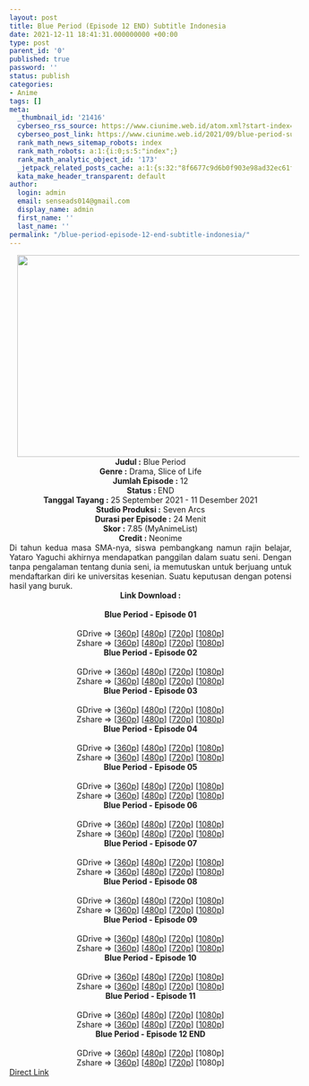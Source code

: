```yaml
---
layout: post
title: Blue Period (Episode 12 END) Subtitle Indonesia
date: 2021-12-11 18:41:31.000000000 +00:00
type: post
parent_id: '0'
published: true
password: ''
status: publish
categories:
- Anime
tags: []
meta:
  _thumbnail_id: '21416'
  cyberseo_rss_source: https://www.ciunime.web.id/atom.xml?start-index=1
  cyberseo_post_link: https://www.ciunime.web.id/2021/09/blue-period-subtitle-indonesia.html
  rank_math_news_sitemap_robots: index
  rank_math_robots: a:1:{i:0;s:5:"index";}
  rank_math_analytic_object_id: '173'
  _jetpack_related_posts_cache: a:1:{s:32:"8f6677c9d6b0f903e98ad32ec61f8deb";a:2:{s:7:"expires";i:1642634010;s:7:"payload";a:0:{}}}
  kata_make_header_transparent: default
author:
  login: admin
  email: senseads014@gmail.com
  display_name: admin
  first_name: ''
  last_name: ''
permalink: "/blue-period-episode-12-end-subtitle-indonesia/"
---
```

<div class="separator" style="clear: both; text-align: center;"><a href="https://blogger.googleusercontent.com/img/a/AVvXsEgZpWEwegZ9pkU_pMX4aSqINQYFBEPxcjT-1wU_Hxk_PN7d3nwD38V6XwDHCJhLKEPVh960gbQgerRX-lrX9e21ec7A8_z49CQO7nZw6BOeteg7rq94shv61xPhAF_FrSgIJhOnruGCNd3EsyLU5mgnnY_yoUBEGENf_d2S0jie1ASyq-JjZeuJsXAF=s1280" style="margin-left: 1em; margin-right: 1em;"><img border="0" data-original-height="720" data-original-width="1280" height="360" src="{{ site.baseurl }}/assets/2021/12/AVvXsEgZpWEwegZ9pkU_pMX4aSqINQYFBEPxcjT-1wU_Hxk_PN7d3nwD38V6XwDHCJhLKEPVh960gbQgerRX-lrX9e21ec7A8_z49CQO7nZw6BOeteg7rq94shv61xPhAF_FrSgIJhOnruGCNd3EsyLU5mgnnY_yoUBEGENf_d2S0jie1ASyq-JjZeuJsXAF=w640-h360" width="640" /></a></div>
<div class="separator" style="clear: both; text-align: center;"></div>
<div style="text-align: center;"><b>Judul</b><b><b> </b>:</b> Blue Period</div>
<div style="text-align: center;"><b><b>Genre :</b></b> Drama, Slice of Life</div>
<div style="text-align: center;"><b>Jumlah Episode :</b> 12<br /><b>Status :&nbsp;</b>END<br /><b>Tanggal Tayang :</b> 25 September 2021 - 11 Desember 2021<br /><b>Studio Produksi :</b>&nbsp;Seven Arcs<br /><b>Durasi per Episode :</b> 24 Menit</div>
<div style="text-align: center;"><b>Skor :</b> 7.85 (MyAnimeList)</div>
<div style="text-align: center;"><b>Credit :</b>&nbsp;Neonime</div>
<div style="text-align: center;"></div>
<div style="text-align: justify;">Di tahun kedua masa SMA-nya, siswa pembangkang namun rajin belajar, Yataro Yaguchi akhirnya mendapatkan panggilan dalam suatu seni. Dengan tanpa pengalaman tentang dunia seni, ia memutuskan untuk berjuang untuk mendaftarkan diri ke universitas kesenian. Suatu keputusan dengan potensi hasil yang buruk.</div>
<div style="text-align: justify;"></div>
<div style="text-align: justify;"></div>
<div style="text-align: center;">
<div style="text-align: center;">
<div style="text-align: left;">
<div style="text-align: center;"><b>Link Download :</b></div>
<div style="text-align: center;"><b><br /></b></div>
<div style="text-align: center;"><span style="text-align: left;"><b>Blue Period&nbsp;</b></span><b>- Episode 01</b></div>
<div style="text-align: center;"><b><br /></b></div>
<div style="text-align: center;">GDrive =&gt; [<a href="https://acefile.co/f/55994961/blueperiod-1-360p-samehadaku-care-mp4" target="_blank" rel="noopener">360p</a>] [<a href="https://acefile.co/f/55857203/neonime_membiru_-_01-480p-zip" target="_blank" rel="noopener">480p</a>] [<a href="https://acefile.co/f/55857206/neonime_membiru_-_01-720p-zip" target="_blank" rel="noopener">720p</a>] [<a href="https://acefile.co/f/55857211/neonime_membiru_-_01-1080p-zip" target="_blank" rel="noopener">1080p</a>]</div>
<div style="text-align: center;">Zshare =&gt; [<a href="https://www88.zippyshare.com/v/OQJUsGh3/file.html" target="_blank" rel="noopener">360p</a>] [<a href="https://www23.zippyshare.com/v/PnNUJ9JQ/file.html" target="_blank" rel="noopener">480p</a>] [<a href="https://www104.zippyshare.com/v/ZxFynxbA/file.html" target="_blank" rel="noopener">720p</a>] [<a href="https://www50.zippyshare.com/v/O87kkyIA/file.html" target="_blank" rel="noopener">1080p</a>]</div>
<div style="text-align: center;"></div>
<div style="text-align: center;">
<div><span style="text-align: left;"><b>Blue Period&nbsp;</b></span><b>- Episode 02</b></div>
<div><b><br /></b></div>
<div>GDrive =&gt; [<a href="https://acefile.co/f/56591445/blueperiod-2-360p-samehadaku-care-mp4" target="_blank" rel="noopener">360p</a>] [<a href="https://acefile.co/f/56467480/neonime_membiru_-_02-480p-zip" target="_blank" rel="noopener">480p</a>] [<a href="https://acefile.co/f/56467484/neonime_membiru_-_02-720p-zip" target="_blank" rel="noopener">720p</a>] [<a href="https://acefile.co/f/56468336/neonime_membiru_-_02-1080p-zip" target="_blank" rel="noopener">1080p</a>]</div>
<div>Zshare =&gt; [<a href="https://www61.zippyshare.com/v/oisRoi17/file.html" target="_blank" rel="noopener">360p</a>] [<a href="https://www29.zippyshare.com/v/feYzaWtS/file.html" target="_blank" rel="noopener">480p</a>] [<a href="https://www67.zippyshare.com/v/6Gn9Qt2Y/file.html" target="_blank" rel="noopener">720p</a>] [<a href="https://www4.zippyshare.com/v/YNs32zSL/file.html" target="_blank" rel="noopener">1080p</a>]</div>
<div></div>
<div>
<div><span style="text-align: left;"><b>Blue Period&nbsp;</b></span><b>- Episode 03</b></div>
<div><b><br /></b></div>
<div>GDrive =&gt; [<a href="https://mir.cr/11BYH1Z3" target="_blank" rel="noopener">360p</a>] [<a href="https://acefile.co/f/57121443/neonime_membiru_-_03-480p-zip" target="_blank" rel="noopener">480p</a>] [<a href="https://acefile.co/f/57121600/neonime_membiru_-_03-720p-zip" target="_blank" rel="noopener">720p</a>] [<a href="https://acefile.co/f/57122007/neonime_membiru_-_03-1080p-zip" target="_blank" rel="noopener">1080p</a>]</div>
<div>Zshare =&gt; [<a href="https://www21.zippyshare.com/v/QQyZftuE/file.html" target="_blank" rel="noopener">360p</a>] [<a href="https://www19.zippyshare.com/v/VNcMvSsU/file.html" target="_blank" rel="noopener">480p</a>] [<a href="https://www8.zippyshare.com/v/PPebgSPG/file.html" target="_blank" rel="noopener">720p</a>] [<a href="https://www54.zippyshare.com/v/WYcM6tEh/file.html" target="_blank" rel="noopener">1080p</a>]</div>
</div>
<div></div>
<div>
<div><span style="text-align: left;"><b>Blue Period&nbsp;</b></span><b>- Episode 04</b></div>
<div><b><br /></b></div>
<div>GDrive =&gt; [<a href="https://mir.cr/ASYWZQWO" target="_blank" rel="noopener">360p</a>] [<a href="https://acefile.co/f/57702469/neonime_membiru_-_04-480p-zip" target="_blank" rel="noopener">480p</a>] [<a href="https://acefile.co/f/57702731/neonime_membiru_-_04-720p-zip" target="_blank" rel="noopener">720p</a>] [<a href="https://acefile.co/f/57703000/neonime_membiru_-_04-1080p-zip" target="_blank" rel="noopener">1080p</a>]</div>
<div>Zshare =&gt; [<a href="https://www86.zippyshare.com/v/cSkDqRJC/file.html" target="_blank" rel="noopener">360p</a>] [<a href="https://www103.zippyshare.com/v/ttFa1C6L/file.html" target="_blank" rel="noopener">480p</a>] [<a href="https://www81.zippyshare.com/v/8KB5TDcO/file.html" target="_blank" rel="noopener">720p</a>] [<a href="https://www70.zippyshare.com/v/jOVyUqy7/file.html" target="_blank" rel="noopener">1080p</a>]</div>
</div>
<div></div>
<div>
<div><span style="text-align: left;"><b>Blue Period&nbsp;</b></span><b>- Episode 05</b></div>
<div><b><br /></b></div>
<div>GDrive =&gt; [<a href="https://acefile.co/f/58280662/blueperiod-5-360p-samehadaku-care-mp4" target="_blank" rel="noopener">360p</a>] [<a href="https://acefile.co/f/58288367/neonime_membiru_-_05-480p-zip" target="_blank" rel="noopener">480p</a>] [<a href="https://acefile.co/f/58288623/neonime_membiru_-_05-720p-zip" target="_blank" rel="noopener">720p</a>] [<a href="https://acefile.co/f/58289223/neonime_membiru_-_05-1080p-zip" target="_blank" rel="noopener">1080p</a>]</div>
<div>Zshare =&gt; [<a href="https://www24.zippyshare.com/v/Ed4gNAnY/file.html" target="_blank" rel="noopener">360p</a>] [<a href="https://www53.zippyshare.com/v/KTniaHNC/file.html" target="_blank" rel="noopener">480p</a>] [<a href="https://www76.zippyshare.com/v/aTnRz1rk/file.html" target="_blank" rel="noopener">720p</a>] [<a href="https://www10.zippyshare.com/v/vGbxeHNI/file.html" target="_blank" rel="noopener">1080p</a>]</div>
</div>
<div></div>
<div>
<div><span style="text-align: left;"><b>Blue Period&nbsp;</b></span><b>- Episode 06</b></div>
<div><b><br /></b></div>
<div>GDrive =&gt; [<a href="https://www.mp4upload.com/mhem2fvy4m9w" target="_blank" rel="noopener">360p</a>] [<a href="https://acefile.co/f/58814961/neonime_membiru_-_06-480p-zip" target="_blank" rel="noopener">480p</a>] [<a href="https://acefile.co/f/58815225/neonime_membiru_-_06-720p-zip" target="_blank" rel="noopener">720p</a>] [<a href="https://acefile.co/f/58815636/neonime_membiru_-_06-1080p-zip" target="_blank" rel="noopener">1080p</a>]</div>
<div>Zshare =&gt; [<a href="https://www69.zippyshare.com/v/HGYqkmcK/file.html" target="_blank" rel="noopener">360p</a>] [<a href="https://www95.zippyshare.com/v/xsEwq2W8/file.html" target="_blank" rel="noopener">480p</a>] [<a href="https://www48.zippyshare.com/v/U0PyudUN/file.html" target="_blank" rel="noopener">720p</a>] [<a href="https://www78.zippyshare.com/v/mpzrdsAL/file.html" target="_blank" rel="noopener">1080p</a>]</div>
</div>
<div></div>
<div>
<div><span style="text-align: left;"><b>Blue Period&nbsp;</b></span><b>- Episode 07</b></div>
<div><b><br /></b></div>
<div>GDrive =&gt; [<a href="https://www.mp4upload.com/hu2mkafuv31e" target="_blank" rel="noopener">360p</a>] [<a href="https://acefile.co/f/59307973/neonime_membiru_-_07-480p-zip" target="_blank" rel="noopener">480p</a>] [<a href="https://acefile.co/f/59308177/neonime_membiru_-_07-720p-zip" target="_blank" rel="noopener">720p</a>] [<a href="https://acefile.co/f/59308522/neonime_membiru_-_07-1080p-zip" target="_blank" rel="noopener">1080p</a>]</div>
<div>Zshare =&gt; [<a href="https://www63.zippyshare.com/v/qR1xIoNM/file.html" target="_blank" rel="noopener">360p</a>] [<a href="https://www46.zippyshare.com/v/tVqh2hkG/file.html" target="_blank" rel="noopener">480p</a>] [<a href="https://www95.zippyshare.com/v/diljsZel/file.html" target="_blank" rel="noopener">720p</a>] [<a href="https://www79.zippyshare.com/v/UY6whtdC/file.html" target="_blank" rel="noopener">1080p</a>]</div>
</div>
<div></div>
<div>
<div><span style="text-align: left;"><b>Blue Period&nbsp;</b></span><b>- Episode 08</b></div>
<div><b><br /></b></div>
<div>GDrive =&gt; [<a href="https://www.mp4upload.com/io6207wkrjab" target="_blank" rel="noopener">360p</a>] [<a href="https://acefile.co/f/59934306/neonime_membiru_-_08-480p-zip" target="_blank" rel="noopener">480p</a>] [<a href="https://acefile.co/f/59934568/neonime_membiru_-_08-720p-zip" target="_blank" rel="noopener">720p</a>] [<a href="https://acefile.co/f/59934778/neonime_membiru_-_08-1080p-zip" target="_blank" rel="noopener">1080p</a>]</div>
<div>Zshare =&gt; [<a href="https://www52.zippyshare.com/v/qqeGN2VJ/file.html" target="_blank" rel="noopener">360p</a>] [<a href="https://www84.zippyshare.com/v/v6zIheSd/file.html" target="_blank" rel="noopener">480p</a>] [<a href="https://www114.zippyshare.com/v/gGz9KtHd/file.html" target="_blank" rel="noopener">720p</a>] [<a href="https://www13.zippyshare.com/v/Zsu6yL8S/file.html" target="_blank" rel="noopener">1080p</a>]</div>
</div>
<div></div>
<div>
<div><span style="text-align: left;"><b>Blue Period&nbsp;</b></span><b>- Episode 09</b></div>
<div><b><br /></b></div>
<div>GDrive =&gt; [<a href="https://www.mp4upload.com/vq3k2euvxfvy" target="_blank" rel="noopener">360p</a>] [<a href="https://acefile.co/f/60457822/neonime_membiru_-_09-480p-zip" target="_blank" rel="noopener">480p</a>] [<a href="https://acefile.co/f/60458083/neonime_membiru_-_09-720p-zip" target="_blank" rel="noopener">720p</a>] [<a href="https://acefile.co/f/60458475/neonime_membiru_-_09-1080p-zip" target="_blank" rel="noopener">1080p</a>]</div>
<div>Zshare =&gt; [<a href="https://www47.zippyshare.com/v/84Cr7mZv/file.html" target="_blank" rel="noopener">360p</a>] [<a href="https://www45.zippyshare.com/v/hgPjxIS6/file.html" target="_blank" rel="noopener">480p</a>] [<a href="https://www108.zippyshare.com/v/1IxdIDwn/file.html" target="_blank" rel="noopener">720p</a>] [<a href="https://www18.zippyshare.com/v/trUDWrIC/file.html" target="_blank" rel="noopener">1080p</a>]</div>
</div>
<div></div>
<div>
<div><span style="text-align: left;"><b>Blue Period&nbsp;</b></span><b>- Episode 10</b></div>
<div><b><br /></b></div>
<div>GDrive =&gt; [<a href="https://www.mp4upload.com/bje24t7nq55j" target="_blank" rel="noopener">360p</a>] [<a href="https://acefile.co/f/61076215/neonime_membiru_-_10-480p-zip" target="_blank" rel="noopener">480p</a>] [<a href="https://acefile.co/f/61076484/neonime_membiru_-_10-720p-zip" target="_blank" rel="noopener">720p</a>] [<a href="https://acefile.co/f/61076973/neonime_membiru_-_10-1080p-zip" target="_blank" rel="noopener">1080p</a>]</div>
<div>Zshare =&gt; [<a href="https://www107.zippyshare.com/v/PQDbT7BS/file.html" target="_blank" rel="noopener">360p</a>] [<a href="https://www73.zippyshare.com/v/O5Lubi6Q/file.html" target="_blank" rel="noopener">480p</a>] [<a href="https://www113.zippyshare.com/v/LkssOmK0/file.html" target="_blank" rel="noopener">720p</a>] [<a href="https://www47.zippyshare.com/v/GkrHf5eU/file.html" target="_blank" rel="noopener">1080p</a>]</div>
</div>
<div></div>
<div>
<div><span style="text-align: left;"><b>Blue Period&nbsp;</b></span><b>- Episode 11</b></div>
<div><b><br /></b></div>
<div>GDrive =&gt; [<a href="https://www.mp4upload.com/7b52ca7jubit" target="_blank" rel="noopener">360p</a>] [<a href="https://acefile.co/f/61652367/neonime_membiru_-_11-480p-zip" target="_blank" rel="noopener">480p</a>] [<a href="https://acefile.co/f/61652831/neonime_membiru_-_11-720p-zip" target="_blank" rel="noopener">720p</a>] [<a href="https://acefile.co/f/61655826/neonime_membiru_-_11-1080p-zip" target="_blank" rel="noopener">1080p</a>]</div>
<div>Zshare =&gt; [<a href="https://www56.zippyshare.com/v/x8CLIH1T/file.html" target="_blank" rel="noopener">360p</a>] [<a href="https://www45.zippyshare.com/v/y31XnGM0/file.html" target="_blank" rel="noopener">480p</a>] [<a href="https://www54.zippyshare.com/v/j8eyvwsT/file.html" target="_blank" rel="noopener">720p</a>] [<a href="https://www20.zippyshare.com/v/jMMNalvQ/file.html" target="_blank" rel="noopener">1080p</a>]</div>
</div>
<div></div>
<div>
<div><span style="text-align: left;"><b>Blue Period&nbsp;</b></span><b>- Episode 12 END</b></div>
<div><b><br /></b></div>
<div>GDrive =&gt; [<a href="https://www.mp4upload.com/ep5yljtha13j" target="_blank" rel="noopener">360p</a>] [<a href="https://www.mp4upload.com/jmlets1yef0d" target="_blank" rel="noopener">480p</a>] [<a href="https://www.mp4upload.com/dfaphqwkcr23" target="_blank" rel="noopener">720p</a>] [1080p]</div>
<div>Zshare =&gt; [<a href="https://www49.zippyshare.com/v/Po96dfj2/file.html" target="_blank" rel="noopener">360p</a>] [<a href="https://www49.zippyshare.com/v/KAuTajsv/file.html" target="_blank" rel="noopener">480p</a>] [<a href="https://www49.zippyshare.com/v/Ze9TvwO0/file.html" target="_blank" rel="noopener">720p</a>] [1080p]</div>
</div>
</div>
</div>
</div>
</div>
<link rel="stylesheet" href="https://cdnjs.cloudflare.com/ajax/libs/font-awesome/4.7.0/css/font-awesome.min.css" />
<div class="divbtn"> <a href="https://handymansurrender.com/fihup8buzv?key=94550f7ce39444073321dde3b8782f97" class="btn"><i class="fa fa-download"></i> Direct Link</a> </div>

